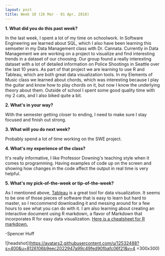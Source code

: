 ```yaml
---
layout: post
title: Week 10 (26 Mar - 01 Apr, 2018)
---
```


**1. What did you do this past week?**

In the last week, I spent a lot of my time on schoolwork. In Software Engineering we learned about SQL, which I also have been learning this semseter in my Data Management class with Dr. Cannata. Currently in Data Management we are working on a project to visualize and find interesting trends in a dataset of our choosing. Our group found a really interesting dataset with a lot of detailed information on Police Shootings in Seattle over the last 10 years. As part of that project we are learning to use R and Tableau, which are both great data visualization tools. In my Elements of Music class we learned about chords, which was interesting because I play the guitar and know how to play chords on it, but now I know the underlying theory about them. Outside of school I spent some good quality time with my 2 cats, and I also biked quite a bit.

**2. What's in your way?**

With the semester getting closer to ending, I need to make sure I stay focused and finish out strong.

**3. What will you do next week?**

Probably spend a lot of time working on the SWE project.

**4. What's my experience of the class?**

It's really informative, I like Professor Downing's teaching style when it comes to programming. Having examples of code up on the screen and showing how changes in the code affect the output in real time is very helpful.

**5. What's my pick-of-the-week or tip-of-the-week?**

As I mentioned above, [Tableau](https://public.tableau.com/en-us/s/) is a great tool for data visualization. It seems to be one of those pieces of software that is easy to learn but hard to master, so I reccommend downloading it and messing around for a few hours to see what you can do with it. I am also learning about creating an interactive document using R markdown, a flavor of Markdown that incorporates R for easy data visualization.
[Here is a cheatsheet for R markdown.](https://www.rstudio.com/wp-content/uploads/2015/02/rmarkdown-cheatsheet.pdf)

-Spencer Huff

![headshot](https://avatars2.githubusercontent.com/u/12532488?s=400&u=8126106b9eec2022947a99c49fed90fbafc06f21&v=4 =300x300)

